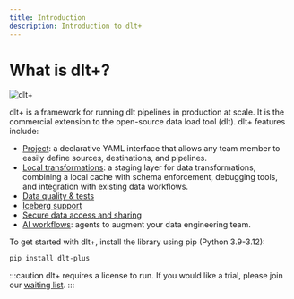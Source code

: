 ```yaml
---
title: Introduction
description: Introduction to dlt+
---
```


# What is dlt+?

![dlt+](/img/slot-machine-gif.gif)

dlt+ is a framework for running dlt pipelines in production at scale. It is the commercial extension to the open-source data load tool (dlt). dlt+ features include:

- [Project](../plus/features/projects.md): a declarative YAML interface that allows any team member to easily define sources, destinations, and pipelines.
- [Local transformations](../plus/features/transformations/index.md): a staging layer for data transformations, combining a local cache with schema enforcement, debugging tools, and integration with existing data workflows.
- [Data quality & tests](../plus/features/quality/tests.md)
- [Iceberg support](../plus/ecosystem/iceberg.md)
- [Secure data access and sharing](../plus/features/data-access.md)
- [AI workflows](../plus/features/ai.md): agents to augment your data engineering team.

To get started with dlt+, install the library using pip (Python 3.9-3.12):

```sh
pip install dlt-plus
```

:::caution
dlt+ requires a license to run. If you would like a trial, please join our [waiting list](https://info.dlthub.com/waiting-list).
:::
